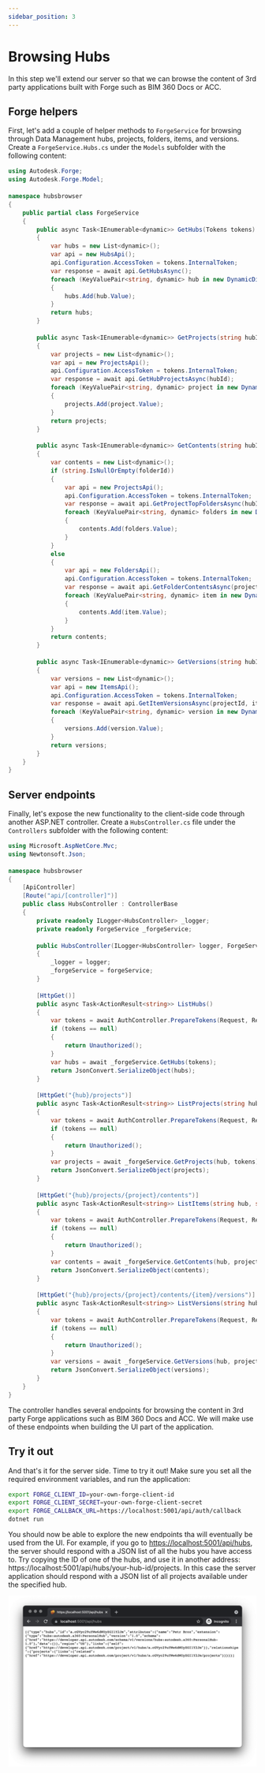 ```yaml
---
sidebar_position: 3
---
```


# Browsing Hubs

In this step we'll extend our server so that we can browse the content of 3rd party
applications built with Forge such as BIM 360 Docs or ACC.

## Forge helpers

First, let's add a couple of helper methods to `ForgeService` for browsing through
Data Management hubs, projects, folders, items, and versions. Create a `ForgeService.Hubs.cs`
under the `Models` subfolder with the following content:

```csharp title="Models/ForgeService.Hubs.cs"
using Autodesk.Forge;
using Autodesk.Forge.Model;

namespace hubsbrowser
{
    public partial class ForgeService
    {
        public async Task<IEnumerable<dynamic>> GetHubs(Tokens tokens)
        {
            var hubs = new List<dynamic>();
            var api = new HubsApi();
            api.Configuration.AccessToken = tokens.InternalToken;
            var response = await api.GetHubsAsync();
            foreach (KeyValuePair<string, dynamic> hub in new DynamicDictionaryItems(response.data))
            {
                hubs.Add(hub.Value);
            }
            return hubs;
        }

        public async Task<IEnumerable<dynamic>> GetProjects(string hubId, Tokens tokens)
        {
            var projects = new List<dynamic>();
            var api = new ProjectsApi();
            api.Configuration.AccessToken = tokens.InternalToken;
            var response = await api.GetHubProjectsAsync(hubId);
            foreach (KeyValuePair<string, dynamic> project in new DynamicDictionaryItems(response.data))
            {
                projects.Add(project.Value);
            }
            return projects;
        }

        public async Task<IEnumerable<dynamic>> GetContents(string hubId, string projectId, string folderId, Tokens tokens)
        {
            var contents = new List<dynamic>();
            if (string.IsNullOrEmpty(folderId))
            {
                var api = new ProjectsApi();
                api.Configuration.AccessToken = tokens.InternalToken;
                var response = await api.GetProjectTopFoldersAsync(hubId, projectId);
                foreach (KeyValuePair<string, dynamic> folders in new DynamicDictionaryItems(response.data))
                {
                    contents.Add(folders.Value);
                }
            }
            else
            {
                var api = new FoldersApi();
                api.Configuration.AccessToken = tokens.InternalToken;
                var response = await api.GetFolderContentsAsync(projectId, folderId); // TODO: add paging
                foreach (KeyValuePair<string, dynamic> item in new DynamicDictionaryItems(response.data))
                {
                    contents.Add(item.Value);
                }
            }
            return contents;
        }

        public async Task<IEnumerable<dynamic>> GetVersions(string hubId, string projectId, string itemId, Tokens tokens)
        {
            var versions = new List<dynamic>();
            var api = new ItemsApi();
            api.Configuration.AccessToken = tokens.InternalToken;
            var response = await api.GetItemVersionsAsync(projectId, itemId);
            foreach (KeyValuePair<string, dynamic> version in new DynamicDictionaryItems(response.data))
            {
                versions.Add(version.Value);
            }
            return versions;
        }
    }
}
```

## Server endpoints

Finally, let's expose the new functionality to the client-side code through another ASP.NET
controller. Create a `HubsController.cs` file under the `Controllers` subfolder with the following
content:

```csharp title="Controllers/HubsController.cs"
using Microsoft.AspNetCore.Mvc;
using Newtonsoft.Json;

namespace hubsbrowser
{
    [ApiController]
    [Route("api/[controller]")]
    public class HubsController : ControllerBase
    {
        private readonly ILogger<HubsController> _logger;
        private readonly ForgeService _forgeService;

        public HubsController(ILogger<HubsController> logger, ForgeService forgeService)
        {
            _logger = logger;
            _forgeService = forgeService;
        }

        [HttpGet()]
        public async Task<ActionResult<string>> ListHubs()
        {
            var tokens = await AuthController.PrepareTokens(Request, Response, _forgeService);
            if (tokens == null)
            {
                return Unauthorized();
            }
            var hubs = await _forgeService.GetHubs(tokens);
            return JsonConvert.SerializeObject(hubs);
        }

        [HttpGet("{hub}/projects")]
        public async Task<ActionResult<string>> ListProjects(string hub)
        {
            var tokens = await AuthController.PrepareTokens(Request, Response, _forgeService);
            if (tokens == null)
            {
                return Unauthorized();
            }
            var projects = await _forgeService.GetProjects(hub, tokens);
            return JsonConvert.SerializeObject(projects);
        }

        [HttpGet("{hub}/projects/{project}/contents")]
        public async Task<ActionResult<string>> ListItems(string hub, string project, [FromQuery] string folder_id)
        {
            var tokens = await AuthController.PrepareTokens(Request, Response, _forgeService);
            if (tokens == null)
            {
                return Unauthorized();
            }
            var contents = await _forgeService.GetContents(hub, project, folder_id, tokens);
            return JsonConvert.SerializeObject(contents);
        }

        [HttpGet("{hub}/projects/{project}/contents/{item}/versions")]
        public async Task<ActionResult<string>> ListVersions(string hub, string project, string item)
        {
            var tokens = await AuthController.PrepareTokens(Request, Response, _forgeService);
            if (tokens == null)
            {
                return Unauthorized();
            }
            var versions = await _forgeService.GetVersions(hub, project, item, tokens);
            return JsonConvert.SerializeObject(versions);
        }
    }
}
```

The controller handles several endpoints for browsing the content in 3rd party Forge
applications such as BIM 360 Docs and ACC. We will make use of these endpoints when
building the UI part of the application.

## Try it out

And that's it for the server side. Time to try it out! Make sure you set all
the required environment variables, and run the application:

```bash
export FORGE_CLIENT_ID=your-own-forge-client-id
export FORGE_CLIENT_SECRET=your-own-forge-client-secret
export FORGE_CALLBACK_URL=https://localhost:5001/api/auth/callback
dotnet run
```

You should now be able to explore the new endpoints tha will eventually be used from
the UI. For example, if you go to [https://localhost:5001/api/hubs](https://localhost:5001/api/hubs),
the server should respond with a JSON list of all the hubs you have access to. Try copying the ID of
one of the hubs, and use it in another address: https://localhost:5001/api/hubs/your-hub-id/projects.
In this case the server application should respond with a JSON list of all projects
available under the specified hub.

![Hubs Response](./hubs-response.png)
